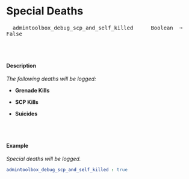 
# Special Deaths

<kbd>  admintoolbox_debug_scp_and_self_killed  </kbd>  
<kbd>  Boolean  ➞  False  </kbd>

<br>
<br>

#### Description

*The following deaths will be logged:*

- **Grenade Kills**

- **SCP Kills**

- **Suicides**

<br>
<br>

#### Example

*Special deaths will be logged.*

```yaml
admintoolbox_debug_scp_and_self_killed : true
```

<br>
